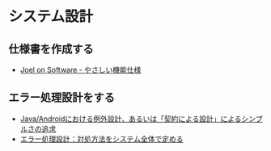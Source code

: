 # システム設計

## 仕様書を作成する

- [Joel on Software - やさしい機能仕様](http://japanese.joelonsoftware.com/Articles/PainlessFunctionalSpecifi-2.html)

## エラー処理設計をする
- [Java/Androidにおける例外設計、あるいは「契約による設計」によるシンプルさの追求](https://qiita.com/yuya_presto/items/3b651d6b0cf38f77e933)
- [エラー処理設計：対処方法をシステム全体で定める](http://www.st.rim.or.jp/~k-kazuma/SD/SD561.html)
